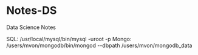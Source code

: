 # Notes-DS
Data Science Notes 

SQL: /usr/local/mysql/bin/mysql -uroot -p
Mongo: /users/mvon/mongodb/bin/mongod --dbpath /users/mvon/mongodb_data
